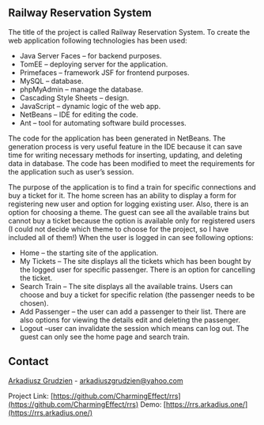 ## Railway Reservation System 


The title of the project is called Railway Reservation System. To create the web application following technologies has been used:

*	Java Server Faces – for backend purposes.
*	TomEE – deploying server for the application. 
*	Primefaces – framework JSF for frontend purposes. 
*	MySQL – database. 
*	phpMyAdmin – manage the database.
*	Cascading Style Sheets – design.  
*	JavaScript – dynamic logic of the web app.
*	NetBeans – IDE for editing the code.
*	Ant – tool for automating software build processes.


The code for the application has been generated in NetBeans. The generation process is very useful feature in the IDE because it can save time for writing necessary methods for inserting, updating, and deleting data in database. The code has been modified to meet the requirements for the application such as user’s session. 


The purpose of the application is to find a train for specific connections and buy a ticket for it. The home screen has an ability to display a form for registering new user and option for logging existing user. Also, there is an option for choosing a theme. The guest can see all the available trains but cannot buy a ticket because the option is available only for registered users (I could not decide which theme to choose for the project, so I have included all of them!) When the user is logged in can see following options:
*	Home – the starting site of the application.
*	My Tickets – The site displays all the tickets which has been bought by the logged user for specific passenger. There is an option for cancelling the ticket. 
*	Search Train – The site displays all the available trains. Users can choose and buy a ticket for specific relation (the passenger needs to be chosen).
*	Add Passenger – the user can add a passenger to their list. There are also options for viewing the details edit and deleting the passenger.
*	Logout –user can invalidate the session which means can log out. 
The guest can only see the home page and search train.

## Contact

[Arkadiusz Grudzien](https://arkadius.one) - arkadiuszgrudzien@yahoo.com

Project Link: [https://github.com/CharmingEffect/rrs](https://github.com/CharmingEffect/rrs)
Demo:  [https://rrs.arkadius.one/](https://rrs.arkadius.one/)
